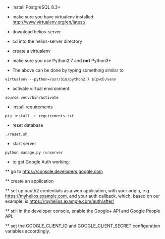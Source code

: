 * install PostgreSQL 8.3+

* make sure you have virtualenv installed:
http://www.virtualenv.org/en/latest/

* download helios-server

* cd into the helios-server directory

* create a virtualenv
* make sure you use Python2.7 and **not** Python3+
* The above can be done by typing something similar to

```
virtualenv --python=/usr/bin/python2.7 $(pwd)/venv
```

* activate virtual environment

```
source venv/bin/activate
````

* install requirements

```
pip install -r requirements.txt
```

* reset database

```
./reset.sh
```

* start server

```
python manage.py runserver
```

* to get Google Auth working:

** go to https://console.developers.google.com

** create an application

** set up oauth2 credentials as a web application, with your origin, e.g. https://myhelios.example.com, and your auth callback, which, based on our example, is https://myhelios.example.com/auth/after/

** still in the developer console, enable the Google+ API and Google People API.

** set the GOOGLE_CLIENT_ID and GOOGLE_CLIENT_SECRET configuration variables accordingly.

